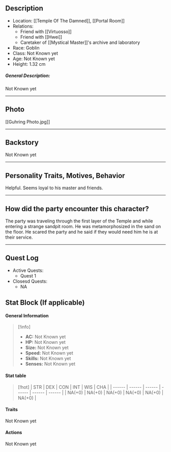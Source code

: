 
## Description
- Location: [[Temple Of The Damned]], [[Portal Room]]
- Relations: 
	- Friend with [[Virtuosso]]
	- Friend with [[Hwei]]
	- Caretaker of [[Mystical Master]]'s archive and laboratory
- Race: Goblin
- Class: Not Known yet
- Age: Not Known yet
- Height: 1.32 cm

##### General Description:
Not Known yet

---

## Photo
[[Guhring Photo.jpg]]

---

## Backstory
Not Known yet


---


## Personality Traits, Motives, Behavior
Helpful. Seems loyal to his master and friends.


---

## How did the party encounter this character?
The party was traveling through the first layer of the Temple and while entering a strange sandpit room. He was metamorphosized in the sand on the floor.
 He scared the party and he said if they would need him he is at their service.

---


## Quest Log
- Active Quests:
	- Quest 1
- Closesd Quests:
	- NA


## Stat Block (If applicable)
#### General Information

>[!info]
>- **AC:** Not Known yet
>- **HP:** Not Known yet
>- **Size:** Not Known yet
>- **Speed:** Not Known yet
>- **Skills:** Not Known yet
>- **Senses:** Not Known yet

#### Stat table

>[!hot]
>| STR    | DEX    | CON    | INT    | WIS    | CHA    |
>| ------ | ------ | ------ | ------ | ------ | ------ |
>| NA(+0) | NA(+0) | NA(+0) | NA(+0) | NA(+0) | NA(+0) |

#### Traits

Not Known yet 


#### Actions

Not Known yet 